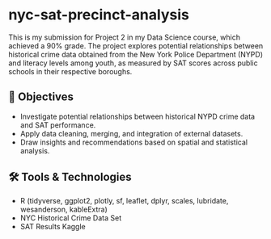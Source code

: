 # nyc-sat-precinct-analysis
This is my submission for Project 2 in my Data Science course, which achieved a 90% grade. The project explores potential relationships between historical crime data obtained from the New York Police Department (NYPD) and literacy levels among youth, as measured by SAT scores across public schools in their respective boroughs.


## 📍 Objectives
- Investigate potential relationships between historical NYPD crime data and SAT performance.
- Apply data cleaning, merging, and integration of external datasets.
- Draw insights and recommendations based on spatial and statistical analysis.

## 🛠️ Tools & Technologies
- R (tidyverse, ggplot2, plotly, sf, leaflet, dplyr, scales, lubridate, wesanderson, kableExtra)
- NYC Historical Crime Data Set
- SAT Results Kaggle
